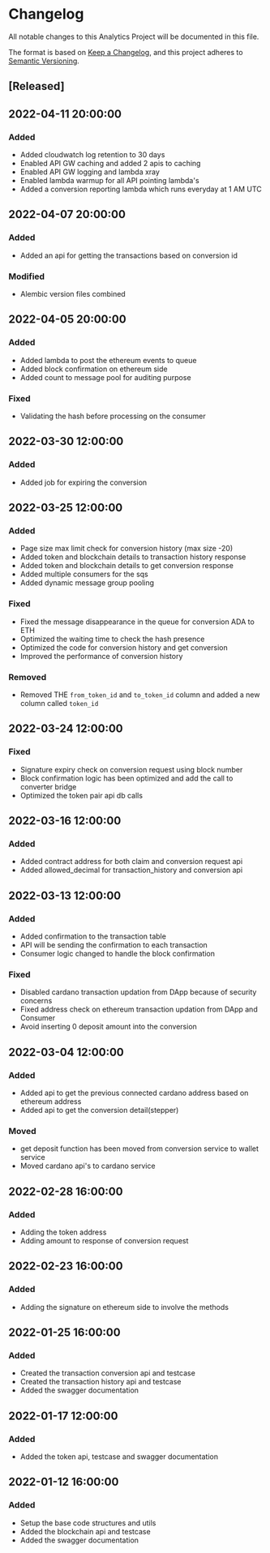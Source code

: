 # Changelog

All notable changes to this Analytics Project will be documented in this file.

The format is based on [Keep a Changelog](https://keepachangelog.com/en/1.0.0/),
and this project adheres to [Semantic Versioning](https://semver.org/spec/v2.0.0.html).


## [Released]

## 2022-04-11 20:00:00 

### Added
- Added cloudwatch log retention to 30  days 
- Enabled API GW caching  and added 2 apis to caching
- Enabled API GW logging and lambda xray
- Enabled lambda warmup for all API pointing lambda's
- Added a conversion reporting lambda which runs everyday at 1 AM UTC


## 2022-04-07 20:00:00 

### Added
- Added an api for getting the transactions based on conversion id

### Modified
- Alembic version files combined

## 2022-04-05 20:00:00 

### Added
- Added lambda to post the ethereum events to queue
- Added block confirmation on ethereum side 
- Added count to message pool for auditing purpose

### Fixed
- Validating the hash before processing on the consumer


## 2022-03-30 12:00:00 

### Added
- Added job for expiring the conversion

## 2022-03-25 12:00:00 

### Added
- Page size max limit check for conversion history (max size -20)
- Added token and blockchain details to transaction history response
- Added token and blockchain details to get conversion response 
- Added multiple consumers for the sqs
- Added dynamic message group pooling

### Fixed
- Fixed the message disappearance in the queue for conversion ADA to ETH
- Optimized the waiting time to check the hash presence
- Optimized the code for conversion history and get conversion
- Improved the performance of conversion history

### Removed
- Removed THE `from_token_id` and `to_token_id` column and added a new column called `token_id`


## 2022-03-24 12:00:00 

### Fixed
- Signature expiry check on conversion request using block number
- Block confirmation logic has been optimized and add the call to converter bridge
- Optimized the token pair api db calls 

## 2022-03-16 12:00:00 

### Added
- Added contract address for both claim and conversion request api
- Added allowed_decimal for transaction_history and conversion api

## 2022-03-13 12:00:00 

### Added
- Added confirmation to the transaction table
- API will be sending the confirmation to each transaction
- Consumer logic changed to handle the block confirmation

### Fixed
- Disabled cardano transaction updation from DApp because of security concerns
- Fixed address check on ethereum transaction updation from DApp and Consumer
- Avoid inserting 0 deposit amount into the conversion


## 2022-03-04 12:00:00 

### Added
- Added api to get the previous connected cardano address based on ethereum address 
- Added api to get the conversion detail(stepper)

### Moved
- get deposit function has been moved from conversion service to wallet service
- Moved cardano api's to cardano service

## 2022-02-28 16:00:00 

### Added
- Adding the token address
- Adding amount to response of conversion request


## 2022-02-23 16:00:00 

### Added
- Adding the signature on ethereum side to involve the methods

## 2022-01-25 16:00:00 

### Added
- Created the transaction conversion api and testcase
- Created the transaction history api and testcase
- Added the swagger documentation


## 2022-01-17 12:00:00 

### Added
- Added the token api, testcase and swagger documentation

## 2022-01-12 16:00:00 

### Added
- Setup the base code structures and utils
- Added the blockchain api and testcase
- Added the swagger documentation


